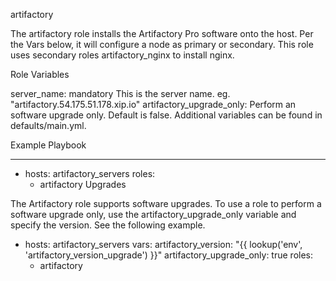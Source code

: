 artifactory

The artifactory role installs the Artifactory Pro software onto the host. Per the Vars below, it will configure a node as primary or secondary. This role uses secondary roles artifactory_nginx to install nginx.

Role Variables

server_name: mandatory This is the server name. eg. "artifactory.54.175.51.178.xip.io"
artifactory_upgrade_only: Perform an software upgrade only. Default is false.
Additional variables can be found in defaults/main.yml.

Example Playbook

---
- hosts: artifactory_servers
  roles:
    - artifactory
Upgrades

The Artifactory role supports software upgrades. To use a role to perform a software upgrade only, use the artifactory_upgrade_only variable and specify the version. See the following example.

- hosts: artifactory_servers
  vars:
    artifactory_version: "{{ lookup('env', 'artifactory_version_upgrade') }}"
    artifactory_upgrade_only: true
  roles:
    - artifactory